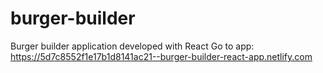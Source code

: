 # burger-builder
Burger builder application developed with React
Go to app: https://5d7c8552f1e17b1d8141ac21--burger-builder-react-app.netlify.com
